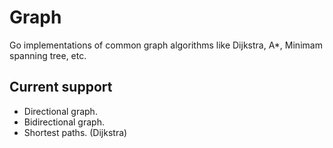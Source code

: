 # Graph

Go implementations of common graph algorithms like Dijkstra, A*, Minimam
spanning tree, etc.

## Current support

- Directional graph.
- Bidirectional graph.
- Shortest paths. (Dijkstra)
